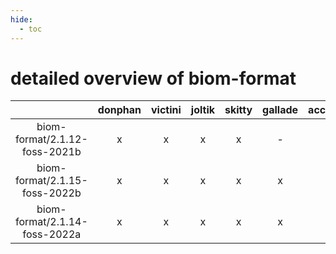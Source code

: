 ```yaml
---
hide:
  - toc
---
```


detailed overview of biom-format
================================

| |donphan|victini|joltik|skitty|gallade|accelgor|swalot|doduo|
| :---: | :---: | :---: | :---: | :---: | :---: | :---: | :---: | :---: |
|biom-format/2.1.12-foss-2021b|x|x|x|x|-|x|x|x|
|biom-format/2.1.15-foss-2022b|x|x|x|x|x|x|x|x|
|biom-format/2.1.14-foss-2022a|x|x|x|x|x|x|x|x|
